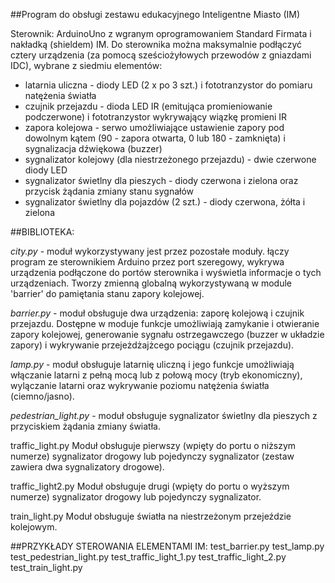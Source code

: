 ##Program do obsługi zestawu edukacyjnego Inteligentne Miasto (IM)

Sterownik: ArduinoUno z wgranym oprogramowaniem Standard Firmata i nakładką (shieldem) IM.
Do sterownika można maksymalnie podłączyć cztery urządzenia (za pomocą sześciożyłowych przewodów z gniazdami IDC), 
wybrane z siedmiu elementów:
* latarnia uliczna - diody LED (2 x po 3 szt.) i fototranzystor do pomiaru natężenia światła
* czujnik przejazdu - dioda LED IR (emitująca promieniowanie podczerwone) i fototranzystor wykrywający wiązkę promieni IR
* zapora kolejowa - serwo umożliwiające ustawienie zapory pod dowolnym kątem (90 - zapora otwarta, 0 lub 180 - zamknięta)
  i sygnalizacja dźwiękowa (buzzer)
* sygnalizator kolejowy (dla niestrzeżonego przejazdu) - dwie czerwone diody LED
* sygnalizator świetlny dla pieszych - diody czerwona i zielona oraz przycisk żądania zmiany stanu sygnałów
* sygnalizator świetlny dla pojazdów (2 szt.) -  diody czerwona, żółta i zielona

##BIBLIOTEKA:

*city.py* - moduł wykorzystywany jest przez pozostałe moduły. łączy program ze sterownikiem Arduino przez port szeregowy,
wykrywa urządzenia podłączone do portów sterownika i wyświetla informacje o tych urządzeniach.
Tworzy zmienną globalną wykorzystywaną w module 'barrier' do pamiętania stanu zapory kolejowej.

*barrier.py* - moduł obsługuje dwa urządzenia: zaporę kolejową i czujnik przejazdu.
Dostępne w moduje funkcje umożliwiają zamykanie i otwieranie zapory kolejowej, generowanie sygnału
ostrzegawczego (buzzer w układzie zapory) i wykrywanie przejeżdżajżcego pociągu (czujnik przejazdu).

*lamp.py* - moduł obsługuje latarnię uliczną i jego funkcje umożliwiają włączanie latarni z pełną mocą lub z połową mocy
(tryb ekonomiczny), wylączanie latarni oraz wykrywanie poziomu natężenia światła (ciemno/jasno).

*pedestrian_light.py* - moduł obsługuje sygnalizator świetlny dla pieszych z przyciskiem żądania zmiany światła.

traffic_light.py
Moduł obsługuje pierwszy (wpięty do portu o niższym numerze) sygnalizator drogowy
lub pojedynczy sygnalizator (zestaw zawiera dwa sygnalizatory drogowe).

traffic_light2.py
Moduł obsługuje drugi (wpięty do portu o wyższym numerze) sygnalizator drogowy
lub pojedynczy sygnalizator.

train_light.py
Moduł obsługuje światła na niestrzeżonym przejeździe kolejowym.

##PRZYKŁADY STEROWANIA ELEMENTAMI IM:
test_barrier.py
test_lamp.py
test_pedestrian_light.py
test_traffic_light_1.py
test_traffic_light_2.py
test_train_light.py
